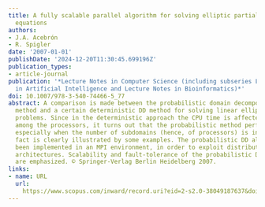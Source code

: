 ```yaml
---
title: A fully scalable parallel algorithm for solving elliptic partial differential
  equations
authors:
- J.A. Acebrón
- R. Spigler
date: '2007-01-01'
publishDate: '2024-12-20T11:30:45.699196Z'
publication_types:
- article-journal
publication: '*Lecture Notes in Computer Science (including subseries Lecture Notes
  in Artificial Intelligence and Lecture Notes in Bioinformatics)*'
doi: 10.1007/978-3-540-74466-5_77
abstract: A comparison is made between the probabilistic domain decomposition (DD)
  method and a certain deterministic DD method for solving linear elliptic boundary-value
  problems. Since in the deterministic approach the CPU time is affected by intercommunications
  among the processors, it turns out that the probabilistic method performs better,
  especially when the number of subdomains (hence, of processors) is increased. This
  fact is clearly illustrated by some examples. The probabilistic DD algorithm has
  been implemented in an MPI environment, in order to exploit distributed computer
  architectures. Scalability and fault-tolerance of the probabilistic DD algorithm
  are emphasized. © Springer-Verlag Berlin Heidelberg 2007.
links:
- name: URL
  url: 
    https://www.scopus.com/inward/record.uri?eid=2-s2.0-38049187637&doi=10.1007%2f978-3-540-74466-5_77&partnerID=40&md5=cfffc36f622414946c614e041d4a0aa4
---
```

